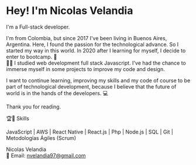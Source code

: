 <h1>Hey! I'm Nicolas Velandia</h1> 


I'm a Full-stack developer.

I'm from Colombia, but since 2017 I've been living in Buenos Aires, Argentina. Here, I found the passion for the technological advance.
So I started my way in this world. In 2020 after I learning for myself, I decide to enter to bootcamp.  :rocket:   <br>
:man_student:  I studied web development full stack Javascript. I've had the chance to immerse myself in some projects to improve my code and design.

I want to continue learning, improving my skills and my code of course to be part of technological development, because I believe that the future of world is in the hands of the developers. :computer:

Thank you for reading.

:trophy::muscle:  Skills 

JavaScript | AWS | React Native | React.js | Php | Node.js | SQL | Git | Metodologías Ágiles (Scrum) 

Nicolas Velandia <br>
:email: Email: nvelandia97@gmail.com <br>





